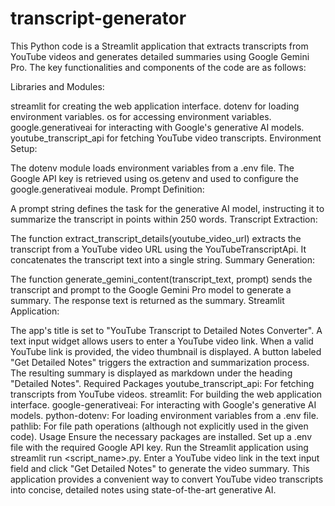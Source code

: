 # transcript-generator
This Python code is a Streamlit application that extracts transcripts from YouTube videos and generates detailed summaries using Google Gemini Pro. The key functionalities and components of the code are as follows:

Libraries and Modules:

streamlit for creating the web application interface.
dotenv for loading environment variables.
os for accessing environment variables.
google.generativeai for interacting with Google's generative AI models.
youtube_transcript_api for fetching YouTube video transcripts.
Environment Setup:

The dotenv module loads environment variables from a .env file.
The Google API key is retrieved using os.getenv and used to configure the google.generativeai module.
Prompt Definition:

A prompt string defines the task for the generative AI model, instructing it to summarize the transcript in points within 250 words.
Transcript Extraction:

The function extract_transcript_details(youtube_video_url) extracts the transcript from a YouTube video URL using the YouTubeTranscriptApi. It concatenates the transcript text into a single string.
Summary Generation:

The function generate_gemini_content(transcript_text, prompt) sends the transcript and prompt to the Google Gemini Pro model to generate a summary. The response text is returned as the summary.
Streamlit Application:

The app's title is set to "YouTube Transcript to Detailed Notes Converter".
A text input widget allows users to enter a YouTube video link.
When a valid YouTube link is provided, the video thumbnail is displayed.
A button labeled "Get Detailed Notes" triggers the extraction and summarization process.
The resulting summary is displayed as markdown under the heading "Detailed Notes".
Required Packages
youtube_transcript_api: For fetching transcripts from YouTube videos.
streamlit: For building the web application interface.
google-generativeai: For interacting with Google's generative AI models.
python-dotenv: For loading environment variables from a .env file.
pathlib: For file path operations (although not explicitly used in the given code).
Usage
Ensure the necessary packages are installed.
Set up a .env file with the required Google API key.
Run the Streamlit application using streamlit run <script_name>.py.
Enter a YouTube video link in the text input field and click "Get Detailed Notes" to generate the video summary.
This application provides a convenient way to convert YouTube video transcripts into concise, detailed notes using state-of-the-art generative AI.
